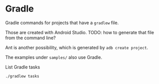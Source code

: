 # Gradle

Gradle commands for projects that have a `gradlew` file.

Those are created with Android Studio. TODO: how to generate that file from the command line?

Ant is another possibility, which is generated by `adb create project`.

The examples under `samples/` also use Gradle.

List Gradle tasks

    ./gradlew tasks
